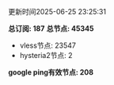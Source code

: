 更新时间2025-06-25 23:25:31

**总订阅: 187**
**总节点: 45345**
- vless节点: 23547
- hysteria2节点: 2

**google ping有效节点: 208**
